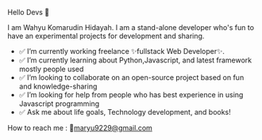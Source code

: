 Hello Devs 👋

I am Wahyu Komarudin Hidayah.
I am a stand-alone developer who's fun to have an experimental projects for development and sharing.

- ✅ I’m currently working freelance ✨fullstack Web Developer✨.
- ✅ I’m currently learning about Python,Javascript, and latest framework mostly people used
- ✅ I’m looking to collaborate on an open-source project based on fun and knowledge-sharing
- ✅ I’m looking for help from people who has best experience in using Javascript programming
- ✅ Ask me about life goals, Technology development, and books!

How to reach me : 📌maryu9229@gmail.com
<!---
wahyukmr/wahyukmr is a ✨ special ✨ repository because its `README.md` (this file) appears on your GitHub profile.
You can click the Preview link to take a look at your changes.
--->
